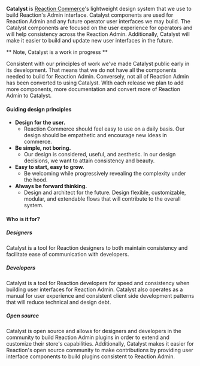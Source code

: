 **Catalyst** is [Reaction Commerce](https://www.reactioncommerce.com/)'s lightweight design system that we use to build Reaction's Admin interface. Catalyst components are used for Reaction Admin and any future operator user interfaces we may build. The Catalyst components are focused on the user experience for operators and will help consistency across the Reaction Admin. Additionally, Catalyst will make it easier to build and update new user interfaces in the future.

** Note, Catalyst is a work in progress **

Consistent with our principles of work we've made Catalyst public early in its development. That means that we do not have all the components needed to build for Reaction Admin. Conversely, not all of Reaction Admin has been converted to using Catalyst. With each release we plan to add more components, more documentation and convert more of Reaction Admin to Catalyst.

#### Guiding design principles

- **Design for the user.**
    - Reaction Commerce should feel easy to use on a daily basis. Our design should be empathetic and encourage new ideas in commerce.
- **Be simple, not boring.**
    - Our design is considered, useful, and aesthetic. In our design decisions, we want to attain consistency and beauty.
- **Easy to start, easy to grow.**
    - Be welcoming while progressively revealing the complexity under the hood.
- **Always be forward thinking.**
    - Design and architect for the future. Design flexible, customizable, modular, and extendable flows that will contribute to the overall system.

#### Who is it for?

##### Designers

Catalyst is a tool for Reaction designers to both maintain consistency and facilitate ease of communication with developers. 

##### Developers

Catalyst is a tool for Reaction developers for speed and consistency when building user interfaces for Reaction Admin. Catalyst also operates as a manual for user experience and consistent client side development patterns that will reduce technical and design debt. 

##### Open source

Catalyst is open source and allows for designers and developers in the community to build Reaction Admin plugins in order to extend and customize their store's capabilities. Additionally, Catalyst makes it easier for Reaction's open source community to make contributions by providing user interface components to build plugins consistent to Reaction Admin.